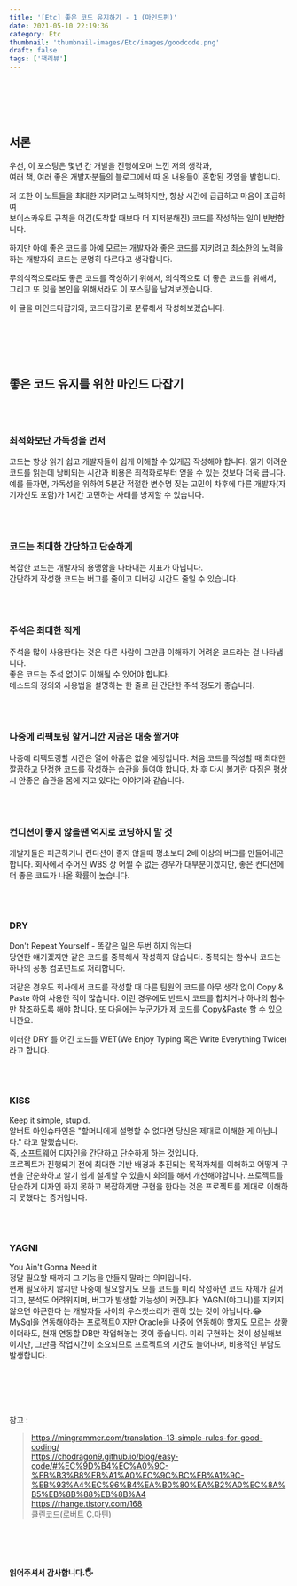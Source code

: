```yaml
---
title: '[Etc] 좋은 코드 유지하기 - 1 (마인드편)'
date: 2021-05-10 22:19:36
category: Etc
thumbnail: 'thumbnail-images/Etc/images/goodcode.png'
draft: false
tags: ['책리뷰']
---
```


<br>
<br>
<br>
<br>

## 서론

우선, 이 포스팅은 몇년 간 개발을 진행해오며 느낀 저의 생각과, <br>
여러 책, 여러 좋은 개발자분들의 블로그에서 따 온 내용들이 혼합된 것임을 밝힙니다. <br>

저 또한 이 노트들을 최대한 지키려고 노력하지만, 항상 시간에 급급하고 마음이 조급하여 <br>
보이스카우트 규칙을 어긴(도착할 때보다 더 지저분해진) 코드를 작성하는 일이 빈번합니다. <br>

하지만 아예 좋은 코드를 아예 모르는 개발자와 좋은 코드를 지키려고 최소한의 노력을 하는 개발자의 코드는 분명히 다르다고 생각합니다. <br>

무의식적으로라도 좋은 코드를 작성하기 위해서, 의식적으로 더 좋은 코드를 위해서, <br> 그리고 또 잊을 본인을 위해서라도 이 포스팅을 남겨보겠습니다.

이 글을 마인드다잡기와, 코드다잡기로 분류해서 작성해보겠습니다.

<br>
<br>
<br>
<br>

## 좋은 코드 유지를 위한 마인드 다잡기

<br>
<br>

### 최적화보단 가독성을 먼저

코드는 항상 읽기 쉽고 개발자들이 쉽게 이해할 수 있게끔 작성해야 합니다. 읽기 어려운 코드를 읽는데 낭비되는 시간과 비용은 최적화로부터 얻을 수 있는 것보다 더욱 큽니다.
예를 들자면, 가독성을 위하여 5분간 적절한 변수명 짓는 고민이 차후에 다른 개발자(자기자신도 포함)가 1시간 고민하는 사태를 방지할 수 있습니다.

<br>
<br>

### 코드는 최대한 간단하고 단순하게

복잡한 코드는 개발자의 용맹함을 나타내는 지표가 아닙니다. <br>
간단하게 작성한 코드는 버그를 줄이고 디버깅 시간도 줄일 수 있습니다.

<br>
<br>

### 주석은 최대한 적게

주석을 많이 사용한다는 것은 다른 사람이 그만큼 이해하기 어려운 코드라는 걸 나타냅니다. <br>
좋은 코드는 주석 없이도 이해될 수 있어야 합니다. <br>
메소드의 정의와 사용법을 설명하는 한 줄로 된 간단한 주석 정도가 좋습니다.

<br>
<br>

### 나중에 리팩토링 할거니깐 지금은 대충 짤거야

나중에 리팩토링할 시간은 열에 아홉은 없을 예정입니다.
처음 코드를 작성할 때 최대한 깔끔하고 단정한 코드를 작성하는 습관을 들여야 합니다.
차 후 다시 볼거란 다짐은 평상시 안좋은 습관을 몸에 지고 있다는 이야기와 같습니다.

<br>
<br>

### 컨디션이 좋지 않을땐 억지로 코딩하지 말 것

개발자들은 피곤하거나 컨디션이 좋지 않을때 평소보다 2배 이상의 버그를 만들어내곤 합니다.
회사에서 주어진 WBS 상 어쩔 수 없는 경우가 대부분이겠지만, 좋은 컨디션에 더 좋은 코드가 나올 확률이 높습니다.

<br>
<br>

### DRY

Don't Repeat Yourself - 똑같은 일은 두번 하지 않는다<br>
당연한 얘기겠지만 같은 코드를 중복해서 작성하지 않습니다.
중복되는 함수나 코드는 하나의 공통 컴포넌트로 처리합니다.

저같은 경우도 회사에서 코드를 작성할 때 다른 팀원의 코드를 아무 생각 없이 Copy & Paste 하여 사용한 적이 많습니다.
이런 경우에도 반드시 코드를 합치거나 하나의 함수만 참조하도록 해야 합니다. 또 다음에는 누군가가 제 코드를 Copy&Paste 할 수 있으니깐요.

이러한 DRY 를 어긴 코드를 WET(We Enjoy Typing 혹은 Write Everything Twice) 라고 합니다.

<br>
<br>

### KISS

Keep it simple, stupid.<br>
알버트 아인슈타인은 "할머니에게 설명할 수 없다면 당신은 제대로 이해한 게 아닙니다." 라고 말했습니다.<br>
즉, 소프트웨어 디자인을 간단하고 단순하게 하는 것입니다.<br>
프로젝트가 진행되기 전에 최대한 기반 배경과 추진되는 목적자체를 이해하고 어떻게 구현을 단순화하고 알기 쉽게 설계할 수 있을지 회의를 해서 개선해야합니다.
프로젝트를 단순하게 디자인 하지 못하고 복잡하게만 구현을 한다는 것은 프로젝트를 제대로 이해하지 못했다는 증거입니다.

<br>
<br>

### YAGNI

You Ain't Gonna Need it<br>
정말 필요할 때까지 그 기능을 만들지 말라는 의미입니다.<br>
현재 필요하지 않지만 나중에 필요할지도 모를 코드를 미리 작성하면 코드 자체가 길어지고, 분석도 어려워지며, 버그가 발생할 가능성이 커집니다.
YAGNI(야그니)를 지키지 않으면 야근한다 는 개발자들 사이의 우스갯소리가 괜히 있는 것이 아닙니다.😂<br>
MySql을 연동해야하는 프로젝트이지만 Oracle을 나중에 연동해야 할지도 모르는 상황이더라도, 현재 연동할 DB만 작업해놓는 것이 좋습니다.
미리 구현하는 것이 성실해보이지만, 그만큼 작업시간이 소요되므로 프로젝트의 시간도 늘어나며, 비용적인 부담도 발생합니다.

<br>
<br>
<br>
<br>

참고 :

> https://mingrammer.com/translation-13-simple-rules-for-good-coding/ <br> https://chodragon9.github.io/blog/easy-code/#%EC%9D%B4%EC%A0%9C-%EB%B3%B8%EB%A1%A0%EC%9C%BC%EB%A1%9C-%EB%93%A4%EC%96%B4%EA%B0%80%EA%B2%A0%EC%8A%B5%EB%8B%88%EB%8B%A4 <br> https://rhange.tistory.com/168 <br> 클린코드(로버트 C.마틴)

<br>
<br>
<br>

#### 읽어주셔서 감사합니다.🖐
